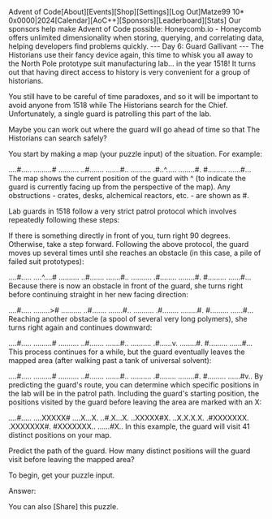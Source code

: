 Advent of Code[About][Events][Shop][Settings][Log Out]Matze99 10*
0x0000|2024[Calendar][AoC++][Sponsors][Leaderboard][Stats] Our sponsors help
make Advent of Code possible: Honeycomb.io - Honeycomb offers unlimited
dimensionality when storing, querying, and correlating data, helping developers
find problems quickly. --- Day 6: Guard Gallivant --- The Historians use their
fancy device again, this time to whisk you all away to the North Pole prototype
suit manufacturing lab... in the year 1518! It turns out that having direct
access to history is very convenient for a group of historians.

You still have to be careful of time paradoxes, and so it will be important to
avoid anyone from 1518 while The Historians search for the Chief. Unfortunately,
a single guard is patrolling this part of the lab.

Maybe you can work out where the guard will go ahead of time so that The
Historians can search safely?

You start by making a map (your puzzle input) of the situation. For example:

....#..... .........# .......... ..#....... .......#.. .......... .#..^.....
........#. #......... ......#... The map shows the current position of the guard
with ^ (to indicate the guard is currently facing up from the perspective of the
map). Any obstructions - crates, desks, alchemical reactors, etc. - are shown as
#.

Lab guards in 1518 follow a very strict patrol protocol which involves
repeatedly following these steps:

If there is something directly in front of you, turn right 90 degrees.
Otherwise, take a step forward. Following the above protocol, the guard moves up
several times until she reaches an obstacle (in this case, a pile of failed suit
prototypes):

....#..... ....^....# .......... ..#....... .......#.. .......... .#........
........#. #......... ......#... Because there is now an obstacle in front of
the guard, she turns right before continuing straight in her new facing
direction:

....#..... ........># .......... ..#....... .......#.. .......... .#........
........#. #......... ......#... Reaching another obstacle (a spool of several
very long polymers), she turns right again and continues downward:

....#..... .........# .......... ..#....... .......#.. .......... .#......v.
........#. #......... ......#... This process continues for a while, but the
guard eventually leaves the mapped area (after walking past a tank of universal
solvent):

....#..... .........# .......... ..#....... .......#.. .......... .#........
........#. #......... ......#v.. By predicting the guard's route, you can
determine which specific positions in the lab will be in the patrol path.
Including the guard's starting position, the positions visited by the guard
before leaving the area are marked with an X:

....#..... ....XXXXX# ....X...X. ..#.X...X. ..XXXXX#X. ..X.X.X.X. .#XXXXXXX.
.XXXXXXX#. #XXXXXXX.. ......#X.. In this example, the guard will visit 41
distinct positions on your map.

Predict the path of the guard. How many distinct positions will the guard visit
before leaving the mapped area?

To begin, get your puzzle input.

Answer:

You can also [Share] this puzzle.
